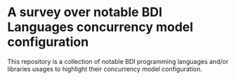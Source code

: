 # A survey over notable BDI Languages concurrency model configuration
This repository is a collection of notable BDI programming languages and/or libraries usages to highlight their concurrency model configuration.
